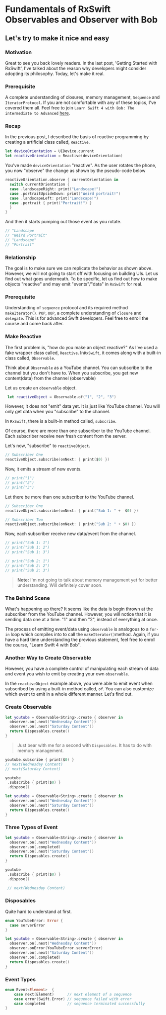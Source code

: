 # Fundamentals of RxSwift Observables and Observer with Bob
## Let's try to make it nice and easy

### Motivation
Great to see you back lovely readers. In the last post, 'Getting Started with RxSwift', I've talked about the reason why developers might consider adopting its philosophy. Today, let's make it real.

### Prerequisite
A complete understanding of closures, memory management, `Sequence` and `IteratorProtocol`. If you are not comfortable with any of these topics, I've covered them all.  Feel free to join `Learn Swift 4 with Bob: The intermediate to Advanced` [here](https://www.udemy.com/learn-swift-with-bob/?couponCode=BOBTHEDEVELOPER).

### Recap
In the previous post, I described the basis of reactive programming by creating a artificial class called, `Reactive`.

```swift
let deviceOrientation = UIDevice.current
let reactiveOrientation = Reactive(deviceOrientation)
```

You've made `deviceOrientation` "reactive". As the user rotates the phone, you now "observe" the change as shown by the pseudo-code below

```swift
reactiveOrientation.observe { currentOrientation in
  switch currentOrientation {
  case .landscapeRight: print("Landscape!")
  case .portraitUpsideDown: print("Weird portrait!")
  case .landscapeLeft: print("Landscape!")
  case .portrait { print("Portrait!") }
  }
}
```

And then it starts pumping out those event as you rotate.

```swift
// "Landscape
// "Weird Portrait"
// "Landscape"
// "Portrait"
```

### Relationship
The goal is to make sure we can replicate the behavior as shown above. However, we will not going to start off with focusing on building UIs. Let us find out what goes underneath. To be specific, let us find out how to make objects "reactive" and may emit "events"/"data" in `RxSwift` for real.

### Prerequisite
Understanding of `sequence` protocol and its required method
 `makeIterator()`. `POP`, `OOP`, a complete understanding of `closure` and `delegate`. This is for advanced Swift developers. Feel free to enroll the course and come back after.

<!-- <iframe width=100% height="315" src="https://www.youtube.com/embed/7lwgI2I-vKU" frameborder="0" allowfullscreen alt="Prerequisite"></iframe> -->


### Make Reactive
The first problem is, "how do you make an object reactive?" As I've used a fake wrapper class called, `Reactive`. In`RxSwift`, it comes along with a built-in class called, `Observable`.

Think about `Observable` as a YouTube channel. You can subscribe to the channel but you don't have to. When you subscribe, you get new content(data) from the channel (observable)

Let us create an `observable` object.

```swift
 let reactiveObject = Observable.of("1", "2", "3")
```

However, it does not "emit" data yet. It is just like YouTube channel. You will only get data when you "subscribe" to the channel.

In `RxSwift`, there is a built-in method called, `subscribe`.

Of course, there are more than one subscriber to the YouTube channel. Each subscriber receive new fresh content from the server.

Let's now, "subscribe" to `reactiveObject`.

```swift
// Subscriber One
reactiveObject.subscribe(onNext: { print($0) })
```

Now, it emits a stream of new events.

```swift
// print("1")
// print("2")
// print("3")
```

Let there be more than one subscriber to the YouTube channel.


```swift
// Subscriber One
reactiveObject.subscribe(onNext: { print("Sub 1: " +  $0) })

// Subscriber Two
reactiveObject.subscribe(onNext: { print("Sub 2: " + $0) })
```

Now, each subscriber receive new data/event from the channel.

```swift
// print("Sub 1: 1")
// print("Sub 1: 2")
// print("Sub 1: 3")

// print("Sub 2: 1")
// print("Sub 2: 2")
// print("Sub 2: 3")
```

> **Note:** I'm not going to talk about memory management yet for better understanding. Will definitely cover soon.


### The Behind Scene
What's happening up there? It seems like the data is begin thrown at the subscriber from the YouTube channel. However, you will notice that it is sending data one at a time. "1" and then "2", instead of everything at once.

The process of emitting event/data using `observable` is analogous to a `for-in` loop which compiles into to call the `makeIterator()`method. Again, if you have a hard time understanding the previous statement, feel free to enroll the course, "Learn Swift 4 with Bob".

### Another Way to Create Observable
However, you have a complete control of manipulating each stream of data and event you wish to emit by creating your own `observable`.

In the `reactiveObject` example above, you were able to emit event when subscribed by using a built-in method called, `of`. You can also customize which event to emit in a whole different manner. Let's find out.

### Create Observable

```swift
let youtube = Observable<String>.create { observer in
  observer.on(.next("Wednesday Content"))
  observer.on(.next("Saturday Content"))
  return Disposables.create()
}
```

> Just bear with me for a second with `Disposables`. It has to do with memory management.

```swift
youtube.subscribe { print($0) }
// next(Wednesday Content)
// next(Saturday Content)
```

```swift
youtube
 .subscribe { print($0) }
 .dispose()
```


```swift
let youtube = Observable<String>.create { observer in
  observer.on(.next("Wednesday Content"))
  observer.on(.next("Saturday Content"))
  return Disposables.create()
}
```

### Three Types of Event
```swift
let youtube = Observable<String>.create { observer in
  observer.on(.next("Wednesday Content"))
  observer.on(.completed)
  observer.on(.next("Saturday Content"))
  return Disposables.create()
}
```

```swift
youtube
 .subscribe { print($0) }
 .dispose()

 // next(Wednesday Content)
```

### Disposables
Quite hard to understand at first. 


```swift
enum YouTubeError: Error {
  case serverError
}
```

```swift
let youtube = Observable<String>.create { observer in
  observer.on(.next("Wednesday Content"))
  observer.onError(YouTubeError.serverError)
  observer.on(.next("Saturday Content"))
  observer.on(.completed)
  return Disposables.create()
}
```


### Event Types
```swift
enum Event<Element>  {
    case next(Element)      // next element of a sequence
    case error(Swift.Error) // sequence failed with error
    case completed          // sequence terminated successfully
}
```
